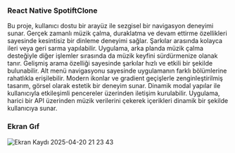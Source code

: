 ### React Native SpotiftClone

Bu proje, kullanıcı dostu bir arayüz ile sezgisel bir navigasyon deneyimi sunar. Gerçek zamanlı müzik çalma, duraklatma ve devam ettirme özellikleri sayesinde kesintisiz bir dinleme deneyimi sağlar. Şarkılar arasında kolayca ileri veya geri sarma yapılabilir. Uygulama, arka planda müzik çalma desteğiyle diğer işlemler sırasında da müzik keyfini sürdürmenize olanak tanır. Gelişmiş arama özelliği sayesinde şarkılar hızlı ve etkili bir şekilde bulunabilir. Alt menü navigasyonu sayesinde uygulamanın farklı bölümlerine rahatlıkla erişilebilir. Modern ikonlar ve gradient geçişlerle zenginleştirilmiş tasarım, görsel olarak estetik bir deneyim sunar. Dinamik modal yapılar ile kullanıcıyla etkileşimli pencereler üzerinden iletişim kurulabilir. Uygulama, harici bir API üzerinden müzik verilerini çekerek içerikleri dinamik bir şekilde kullanıcıya sunar.


### Ekran Gıf



![Ekran Kaydı 2025-04-20 21 23 43](https://github.com/user-attachments/assets/04ba91e1-afcb-40eb-bb6d-10c360263db4)
